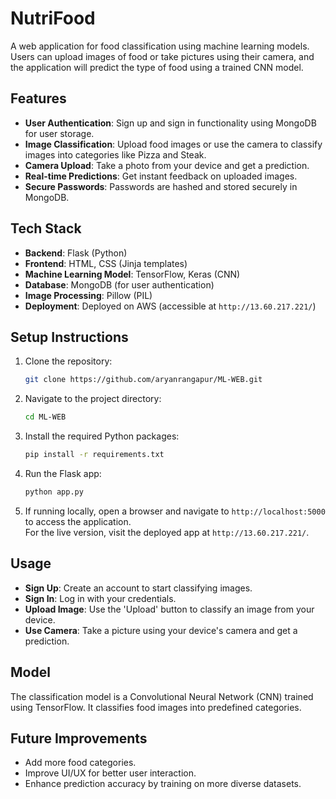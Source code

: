 # NutriFood 

A web application for food classification using machine learning models. Users can upload images of food or take pictures using their camera, and the application will predict the type of food using a trained CNN model.

## Features

- **User Authentication**: Sign up and sign in functionality using MongoDB for user storage.
- **Image Classification**: Upload food images or use the camera to classify images into categories like Pizza and Steak.
- **Camera Upload**: Take a photo from your device and get a prediction.
- **Real-time Predictions**: Get instant feedback on uploaded images.
- **Secure Passwords**: Passwords are hashed and stored securely in MongoDB.

## Tech Stack

- **Backend**: Flask (Python)
- **Frontend**: HTML, CSS (Jinja templates)
- **Machine Learning Model**: TensorFlow, Keras (CNN)
- **Database**: MongoDB (for user authentication)
- **Image Processing**: Pillow (PIL)
- **Deployment**: Deployed on AWS (accessible at `http://13.60.217.221/`)

## Setup Instructions

1. Clone the repository:
    ```bash
    git clone https://github.com/aryanrangapur/ML-WEB.git
    ```

2. Navigate to the project directory:
    ```bash
    cd ML-WEB
    ```

3. Install the required Python packages:
    ```bash
    pip install -r requirements.txt
    ```

4. Run the Flask app:
    ```bash
    python app.py
    ```

5. If running locally, open a browser and navigate to `http://localhost:5000` to access the application.  
   For the live version, visit the deployed app at `http://13.60.217.221/`.

## Usage

- **Sign Up**: Create an account to start classifying images.
- **Sign In**: Log in with your credentials.
- **Upload Image**: Use the 'Upload' button to classify an image from your device.
- **Use Camera**: Take a picture using your device's camera and get a prediction.

## Model

The classification model is a Convolutional Neural Network (CNN) trained using TensorFlow. It classifies food images into predefined categories.

## Future Improvements

- Add more food categories.
- Improve UI/UX for better user interaction.
- Enhance prediction accuracy by training on more diverse datasets.

